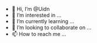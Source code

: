 - 👋 Hi, I’m @Uidn
- 👀 I’m interested in ...
- 🌱 I’m currently learning ...
- 💞️ I’m looking to collaborate on ...
- 📫 How to reach me ...

<!---
Uidn/Uidn is a ✨ special ✨ repository because its `README.md` (this file) appears on your GitHub profile.
You can click the Preview link to take a look at your changes.
--->
